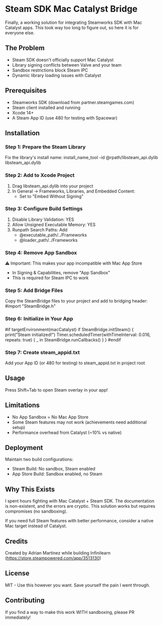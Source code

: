 # Steam SDK Mac Catalyst Bridge

Finally, a working solution for integrating Steamworks SDK with Mac Catalyst apps. This took way too long to figure out, so here it is for everyone else.

## The Problem
- Steam SDK doesn't officially support Mac Catalyst
- Library signing conflicts between Valve and your team
- Sandbox restrictions block Steam IPC
- Dynamic library loading issues with Catalyst

## Prerequisites
- Steamworks SDK (download from partner.steamgames.com)
- Steam client installed and running
- Xcode 14+
- A Steam App ID (use 480 for testing with Spacewar)

## Installation

### Step 1: Prepare the Steam Library
Fix the library's install name:
install_name_tool -id @rpath/libsteam_api.dylib libsteam_api.dylib

### Step 2: Add to Xcode Project
1. Drag libsteam_api.dylib into your project
2. In General → Frameworks, Libraries, and Embedded Content:
   - Set to "Embed Without Signing"

### Step 3: Configure Build Settings
1. Disable Library Validation: YES
2. Allow Unsigned Executable Memory: YES  
3. Runpath Search Paths: Add
   - @executable_path/../Frameworks
   - @loader_path/../Frameworks

### Step 4: Remove App Sandbox
⚠️ Important: This makes your app incompatible with Mac App Store
- In Signing & Capabilities, remove "App Sandbox"
- This is required for Steam IPC to work

### Step 5: Add Bridge Files
Copy the SteamBridge files to your project and add to bridging header:
#import "SteamBridge.h"

### Step 6: Initialize in Your App
#if targetEnvironment(macCatalyst)
if SteamBridge.initSteam() {
    print("Steam initialized!")
    Timer.scheduledTimer(withTimeInterval: 0.016, repeats: true) { _ in
        SteamBridge.runCallbacks()
    }
}
#endif

### Step 7: Create steam_appid.txt
Add your App ID (or 480 for testing) to steam_appid.txt in project root

## Usage
Press Shift+Tab to open Steam overlay in your app!

## Limitations
- No App Sandbox = No Mac App Store
- Some Steam features may not work (achievements need additional setup)
- Performance overhead from Catalyst (~10% vs native)

## Deployment
Maintain two build configurations:
- Steam Build: No sandbox, Steam enabled
- App Store Build: Sandbox enabled, no Steam

## Why This Exists
I spent hours fighting with Mac Catalyst + Steam SDK. The documentation is non-existent, and the errors are cryptic. This solution works but requires compromises (no sandboxing).

If you need full Steam features with better performance, consider a native Mac target instead of Catalyst.

## Credits
Created by Adrian Martinez while building Infinilearn (https://store.steampowered.com/app/3513130)

## License
MIT - Use this however you want. Save yourself the pain I went through.

## Contributing
If you find a way to make this work WITH sandboxing, please PR immediately!
